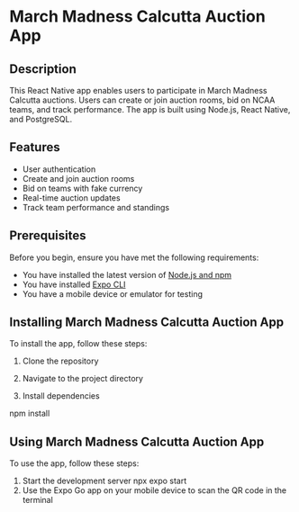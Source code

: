 # March Madness Calcutta Auction App

## Description
This React Native app enables users to participate in March Madness Calcutta auctions. Users can create or join auction rooms, bid on NCAA teams, and track performance. The app is built using Node.js, React Native, and PostgreSQL.

## Features
- User authentication
- Create and join auction rooms
- Bid on teams with fake currency
- Real-time auction updates
- Track team performance and standings

## Prerequisites
Before you begin, ensure you have met the following requirements:
* You have installed the latest version of [Node.js and npm](https://nodejs.org/en/download/)
* You have installed [Expo CLI](https://docs.expo.dev/get-started/installation/)
* You have a mobile device or emulator for testing

## Installing March Madness Calcutta Auction App

To install the app, follow these steps:

1. Clone the repository

2. Navigate to the project directory

3. Install dependencies

npm install

## Using March Madness Calcutta Auction App

To use the app, follow these steps:

1. Start the development server
npx expo start
2. Use the Expo Go app on your mobile device to scan the QR code in the terminal
